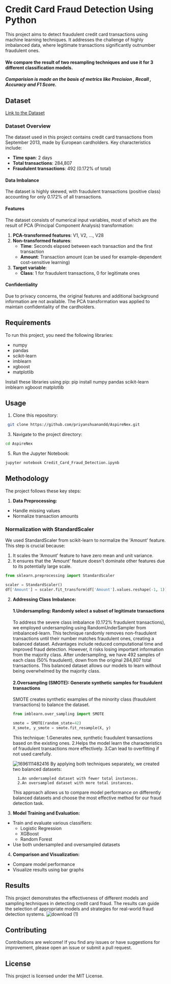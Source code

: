 # Credit Card Fraud Detection Using Python

This project aims to detect fraudulent credit card transactions using machine learning techniques. It addresses the challenge of highly imbalanced data, where legitimate transactions significantly outnumber fraudulent ones.

#### We compare the result of two resampling techniques and use it for 3 different classification models.
##### Comparision is made on the basis of metrics like Precision , Recall , Accuracy and F1 Score.

## Dataset

[Link to the Dataset](https://www.kaggle.com/datasets/mlg-ulb/creditcardfraud)
### Dataset Overview

The dataset used in this project contains credit card transactions from September 2013, made by European cardholders. Key characteristics include:

- **Time span**: 2 days
- **Total transactions**: 284,807
- **Fraudulent transactions**: 492 (0.172% of total)

#### Data Imbalance

The dataset is highly skewed, with fraudulent transactions (positive class) accounting for only 0.172% of all transactions.

#### Features

The dataset consists of numerical input variables, most of which are the result of PCA (Principal Component Analysis) transformation:

1. **PCA-transformed features**: V1, V2, ..., V28
2. **Non-transformed features**:
   - **Time**: Seconds elapsed between each transaction and the first transaction
   - **Amount**: Transaction amount (can be used for example-dependent cost-sensitive learning)
3. **Target variable**:
   - **Class**: 1 for fraudulent transactions, 0 for legitimate ones

#### Confidentiality

Due to privacy concerns, the original features and additional background information are not available. The PCA transformation was applied to maintain confidentiality of the cardholders.

## Requirements

To run this project, you need the following libraries:

- numpy
- pandas
- scikit-learn
- imblearn
- xgboost
- matplotlib

Install these libraries using pip:
pip install numpy pandas scikit-learn imblearn xgboost matplotlib

## Usage

1. Clone this repository: 
```bash
 git clone https://github.com/priyanshuanandd/AspireNex.git
```
3. Navigate to the project directory:
```bash
cd AspireNex
```
5. Run the Jupyter Notebook:
```bash
jupyter notebook Credit_Card_Fraud_Detection.ipynb
```

## Methodology

The project follows these key steps:

1. **Data Preprocessing:** 
- Handle missing values
- Normalize transaction amounts

### Normalization with StandardScaler

We used StandardScaler from scikit-learn to normalize the 'Amount' feature. This step is crucial because:

   1. It scales the 'Amount' feature to have zero mean and unit variance.
   2. It ensures that the 'Amount' feature doesn't dominate other features due to its potentially large scale.

```python
from sklearn.preprocessing import StandardScaler

scaler = StandardScaler()
df['Amount'] = scaler.fit_transform(df['Amount'].values.reshape(-1, 1))
```

2. **Addressing Class Imbalance:**
   #### 1.Undersampling: Randomly select a subset of legitimate transactions
      To address the severe class imbalance (0.172% fraudulent transactions), we employed undersampling using RandomUnderSampler from imbalanced-learn. This technique randomly removes non-fraudulent transactions until their number matches fraudulent ones, creating a balanced dataset.
Advantages include reduced computational time and improved fraud detection. However, it risks losing important information from the majority class. After undersampling, we have 492 samples of each class (50% fraudulent), down from the original 284,807 total transactions. This balanced dataset allows our models to learn without being overwhelmed by the majority class.





   #### 2.Oversampling (SMOTE): Generate synthetic samples for fraudulent transactions





      SMOTE creates synthetic examples of the minority class (fraudulent transactions) to balance the dataset.

      ```python
      from imblearn.over_sampling import SMOTE
      
      smote = SMOTE(random_state=42)
      X_smote, y_smote = smote.fit_resample(X, y)
      ```
      This technique:
         1.Generates new, synthetic fraudulent transactions based on the existing ones.
         2.Helps the model learn the characteristics of fraudulent transactions more effectively.
         3.Can lead to overfitting if not used carefully.
      
      ![1696111482416](https://github.com/priyanshuanandd/AspireNex/assets/112546168/32130e68-978d-4d8b-84c5-7bdd4be05679)
      By applying both techniques separately, we created two balanced datasets:
      
         1.An undersampled dataset with fewer total instances.
         2.An oversampled dataset with more total instances.
      
      This approach allows us to compare model performance on differently balanced datasets and choose the most effective method for our fraud detection task.
      
3. **Model Training and Evaluation:**
- Train and evaluate various classifiers:
  - Logistic Regression
  - XGBoost
  - Random Forest
- Use both undersampled and oversampled datasets

4. **Comparison and Visualization:**
- Compare model performance
- Visualize results using bar graphs

## Results

This project demonstrates the effectiveness of different models and sampling techniques in detecting credit card fraud. The results can guide the selection of appropriate models and strategies for real-world fraud detection systems.
![download (1)](https://github.com/priyanshuanandd/AspireNex/assets/112546168/3c175360-c8ae-4408-b368-6c3acdadeaa9)



## Contributing

Contributions are welcome! If you find any issues or have suggestions for improvement, please open an issue or submit a pull request.

## License

This project is licensed under the MIT License.

